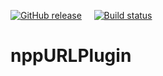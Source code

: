 [![GitHub release](https://img.shields.io/github/release/SinghRajenM/nppURLPlugin.svg)](../../releases/latest)
&nbsp;&nbsp;&nbsp;&nbsp;[![Build status](https://ci.appveyor.com/api/projects/status/tmvwjtyn5sb36knj?svg=true)](https://ci.appveyor.com/project/SinghRajenM/nppurlplugin)

# nppURLPlugin
